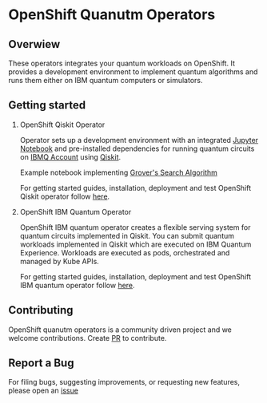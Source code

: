
# OpenShift Quanutm Operators

## Overwiew

These operators integrates your quantum workloads on OpenShift. It provides a development environment to implement quantum algorithms and runs them either on IBM quantum computers or simulators.

## Getting started

1. OpenShift Qiskit Operator

    Operator sets up a development environment with an integrated [Jupyter Notebook](https://jupyter.org/) and pre-installed dependencies for running quantum circuits on [IBMQ Account](https://quantum-computing.ibm.com/) using [Qiskit](https://qiskit.org/).

    Example notebook implementing [Grover's Search Algorithm](https://qiskit.org/textbook/ch-algorithms/grover.html)

    For getting started guides, installation, deployment and test OpenShift Qiskit operator follow [here](https://github.com/qiskit-community/openshift-quantum-operators/tree/master/operators-examples/openshift-qiskit-operator).

2. OpenShift IBM Quantum Operator

    OpenShift IBM quantum operator creates a flexible serving system for quantum circuits implemented in Qiskit.
    You can submit quantum workloads implemented in Qiskit which are executed on IBM Quantum Experience. Workloads are executed as pods, orchestrated and managed by Kube APIs.

    For getting started guides, installation, deployment and test OpenShift IBM quantum operator follow [here](https://github.com/qiskit-community/openshift-quantum-operators/tree/master/operators-examples/openshift-ibm-quantum-operator).

## Contributing

OpenShift quanutm operators is a community driven project and we welcome contributions. Create [PR](https://github.com/qiskit-community/openshift-quantum-operators/pulls) to contribute.

## Report a Bug

For filing bugs, suggesting improvements, or requesting new features, please open an  [issue](https://github.com/qiskit-community/openshift-quantum-operators/issues)
